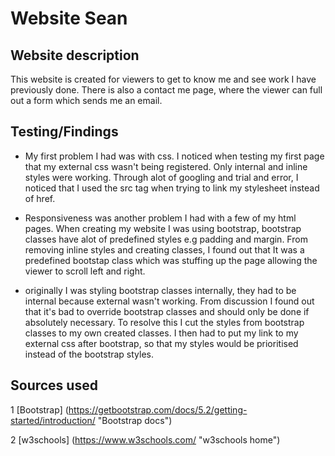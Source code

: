 # Website Sean


## Website description
This website is created for viewers to get to know me and see work I have previously done. There is also a contact me page, where the viewer can full out a form which sends me an email. 

## Testing/Findings 

* My first problem I had was with css. I noticed when testing my first page that my external css wasn't being registered. Only internal and inline styles were working. Through alot of googling and trial and error, I noticed that I used the src tag when trying to link my stylesheet instead of href.

* Responsiveness was another problem I had with a few of my html pages. When creating my website I was using bootstrap, bootstrap classes have alot of predefined styles e.g padding and margin. From removing inline styles and creating classes, I found out that It was a predefined bootstap class which was stuffing up the page allowing the viewer to scroll left and right. 

* originally I was styling bootstrap classes internally, they had to be internal because external wasn't working. From discussion I found out that it's bad to override bootstrap classes and should only be done if absolutely necessary. To resolve this I cut the styles from bootstrap classes to my own created classes. I then had to put my link to my external css after bootstrap, so that my styles would be prioritised instead of the bootstrap styles.   


## Sources used
1 [Bootstrap] (https://getbootstrap.com/docs/5.2/getting-started/introduction/ "Bootstrap docs")

2 [w3schools] (https://www.w3schools.com/ "w3schools home")


